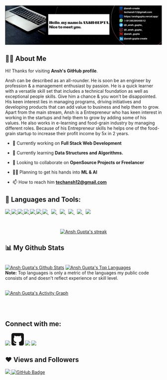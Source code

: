 ![ANSH GUPTA Banner](https://github.com/Ansh-create/Ansh-create/blob/main/ANSH%20GUPTA%20(1).png)
## 🙋‍♂️ About Me
Hi! Thanks for visiting **Ansh's GitHub profile**.

Ansh can be described as an all-rounder. He is soon be an engineer by profession & a management enthusiast by passion. He is a quick learner with a versatile skill set that includes a technical foundation as well as exceptional people skills. Give him a chance & you won't be disappointed.
His keen interest lies in managing programs, driving initiatives and developing products that can add value to business and help them to grow. Apart from the main stream, Ansh is a Entrepreneur who has keen interest in working in the startups and help them to grow by adding some of his values. He also works in e-learning and food-grain industry by managing different roles. Because of his Entrepreneur skills he helps one of the food-grain startup to increase their profit income by 5x in 2 years.


- 🔭 Currently working on **Full Stack Web Development**

- 🌱 Currently learning **Data Structures and Algorithms.**

- 👯 Looking to collaborate on **OpenSource Projects or Freelancer**

- 👨‍💻 Planning to get his hands into **ML & AI**

- 📫 How to reach him **techansh12@gmail.com**


## 🚀 Languages and Tools:

<p align="left">
    <a href="https://www.w3schools.com/CPP/default.asp" target="_blank"> <img src="https://img.icons8.com/color/48/000000/c-plus-plus-logo.png"/> </a> 
    <a href="https://www.java.com" target="_blank"> <img src="https://img.icons8.com/color/48/000000/java-coffee-cup-logo.png"/> </a>
    <!-- <a href="https://reactjs.org/" target="_blank"> <img src="https://img.icons8.com/color/48/000000/react-native.png"/> </a> -->
    <!-- <a href="https://spring.io/projects/spring-boot" target="_blank"> <img src="https://img.icons8.com/color/48/000000/spring-logo.png"/> </a> --> 
    <a href="https://developer.mozilla.org/en-US/docs/Web/JavaScript" target="_blank"> <img src="https://img.icons8.com/color/48/000000/javascript.png"/> </a> 
    <a href="https://www.w3.org/html/" target="_blank"> <img src="https://img.icons8.com/color/48/000000/html-5.png"/> </a> 
    <a href="https://www.w3schools.com/css/" target="_blank"> <img src="https://img.icons8.com/color/48/000000/css3.png"/> </a> 
    <a href="https://getbootstrap.com" target="_blank"> <img src="https://img.icons8.com/color/48/000000/bootstrap.png"/> </a> 
    <!-- <a href="https://www.python.org" target="_blank"> <img src="https://img.icons8.com/color/48/000000/python.png"/> </a>  -->
    <a style="padding-right:8px;" href="https://nodejs.org" target="_blank"> <img src="https://img.icons8.com/color/48/000000/nodejs.png"/> </a> 
    <a style="padding-right:8px;" href="https://www.mysql.com/" target="_blank"> <img src="https://img.icons8.com/fluent/50/000000/mysql-logo.png"/> </a>
  <a style="padding-right:8px;" href="https://www.sublimetext.com/3" target="_blank"> <img src="https://img.icons8.com/fluency/48/000000/sublime-text.png"/> </a>
  <a style="padding-right:8px;" href="https://www.jetbrains.com/idea/download/" target="_blank"> <img src="https://img.icons8.com/color/48/000000/intellij-idea.png"/> </a>
  <a style="padding-right:8px;" href="https://code.visualstudio.com/download" target="_blank"> <img src="https://img.icons8.com/color/48/000000/visual-studio-code-2019.png"/> </a>
  <a style="padding-right:8px;" href="https://www.androidstudio.com" target="_blank"> <img src="https://img.icons8.com/fluency/48/000000/android-studio--v2.png"/> </a>
</p>

<!-- [![React Badge](https://img.shields.io/badge/-React-61DBFB?style=for-the-badge&labelColor=black&logo=react&logoColor=61DBFB)](#)  [![Javascript Badge](https://img.shields.io/badge/-Javascript-F0DB4F?style=for-the-badge&labelColor=black&logo=javascript&logoColor=F0DB4F)](#) [![Typescript Badge](https://img.shields.io/badge/-Typescript-007acc?style=for-the-badge&labelColor=black&logo=typescript&logoColor=007acc)](#) [![Nodejs Badge](https://img.shields.io/badge/-Nodejs-3C873A?style=for-the-badge&labelColor=black&logo=node.js&logoColor=3C873A)](#) [![GraphQL Badge](https://img.shields.io/badge/-GraphQl-e535ab?style=for-the-badge&labelColor=black&logo=node.js&logoColor=e535ab)](#) -->
<br/>

<p align="center">
    <a href="https://github.com/Ansh-create/github-readme-streak-stats">
        <img title="🔥 Get streak stats for your profile at git.io/streak-stats" alt="Ansh Gupta's streak" src="https://github-readme-streak-stats.herokuapp.com/?user=Ansh-create&theme=black-ice&hide_border=true&stroke=0000&background=060A0CD0"/>
    </a>
</p>

## 📊 My Github Stats

  <br/>
    <a href="https://github.com/Ansh-create/github-readme-stats"><img alt="Ansh Gupta's Github Stats" src="https://github-readme-stats.vercel.app/api?username=Ansh-create&show_icons=true&count_private=true&theme=react&hide_border=true&bg_color=0D1117" /></a>
  <a href="https://github.com/Ansh-create/github-readme-stats"><img alt="Ansh Gupta's Top Languages" src="https://github-readme-stats.vercel.app/api/top-langs/?username=Ansh-create&langs_count=8&count_private=true&layout=compact&theme=react&hide_border=true&bg_color=0D1117" /></a>
  <br/>
  <b>Note:</b> Top languages is only a metric of the languages my public code consists of and doesn't reflect experience or skill level.


<br/>
<br/>

<a href="https://github.com/Ansh-create/github-readme-activity-graph"><img alt="Ansh Gupta's Activity Graph" src="https://activity-graph.herokuapp.com/graph?username=Ansh-create&bg_color=0D1117&color=5BCDEC&line=5BCDEC&point=FFFFFF&hide_border=true" /></a>

<br/>
<br/>

## Connect with me:
<p align="left">

<a href = "https://www.linkedin.com/in/ansh-gupta-create/" target="_blank"><img src="https://img.icons8.com/fluent/48/000000/linkedin.png"/></a>
<a href="https://github.com/ansh-create" target="_blank">
    <img src="https://github.com/edent/SuperTinyIcons/blob/master/images/svg/github.svg" target="_blank" alt="Github" width="40px" ></a>
<a href = "https://www.instagram.com/i_ansh_gupta_/" target="_blank"><img src="https://img.icons8.com/instagram"/></a>
<a href = "https://twitter.com/i_ansh_gupta_" target="_blank"><img src="https://img.icons8.com/twitter"/></a>
</p>

## ❤ Views and Followers
<a href="https://github.com/Meghna-DAS/github-profile-views-counter">
    <img src="https://komarev.com/ghpvc/?username=Ansh-create">
</a>
<a href="https://github.com/Ansh-create?tab=followers"><img src="https://img.shields.io/github/followers/Ansh-create?label=Followers&style=social" alt="GitHub Badge"></a>
